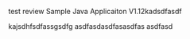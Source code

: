 test review
Sample Java Applicaiton V1.12kadsdfasdf

kajsdhfsdfassgsdfg
asdfasdasdfasasdfas
asdfasd
